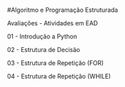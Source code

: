#Algoritmo e Programação Estruturada

Avaliações - Atividades em EAD

01 - Introdução a Python 

02 - Estrutura de Decisão 

03 - Estrutura de Repetição (FOR)

04 - Estrutura de Repetição (WHILE)
